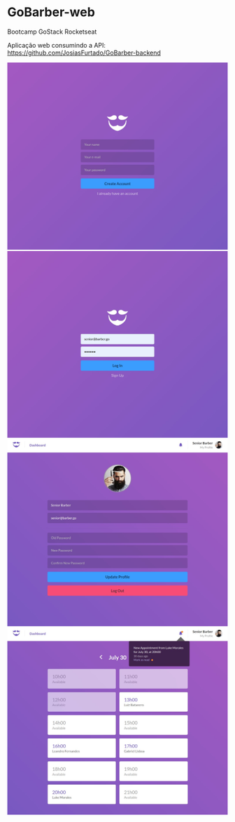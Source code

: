 # GoBarber-web
Bootcamp GoStack Rocketseat

Aplicação web consumindo a API: https://github.com/JosiasFurtado/GoBarber-backend

![](https://github.com/JosiasFurtado/GoBarber-web/blob/master/01.jpg)
![](https://github.com/JosiasFurtado/GoBarber-web/blob/master/02.jpg)
![](https://github.com/JosiasFurtado/GoBarber-web/blob/master/03.jpg)
![](https://github.com/JosiasFurtado/GoBarber-web/blob/master/04.jpg)
